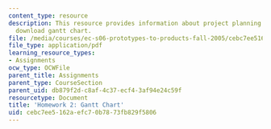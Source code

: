 ```yaml
---
content_type: resource
description: This resource provides information about project planning and link to
  download gantt chart.
file: /media/courses/ec-s06-prototypes-to-products-fall-2005/cebc7ee5162aefc70b7873fb829f5806_MITEC_S06F05_hw2.pdf
file_type: application/pdf
learning_resource_types:
- Assignments
ocw_type: OCWFile
parent_title: Assignments
parent_type: CourseSection
parent_uid: db879f2d-c8af-4c37-ecf4-3af94e24c59f
resourcetype: Document
title: 'Homework 2: Gantt Chart'
uid: cebc7ee5-162a-efc7-0b78-73fb829f5806
---
```


